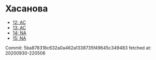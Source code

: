 # Хасанова
- [12: AC](12.md)
- [13: AC](13.md)
- [14: NA](14.md)
- [15: NA](15.md)

Commit: 5ba878318c632a0a462a1338735f49645c349483
 fetched at: 20200930-220506
